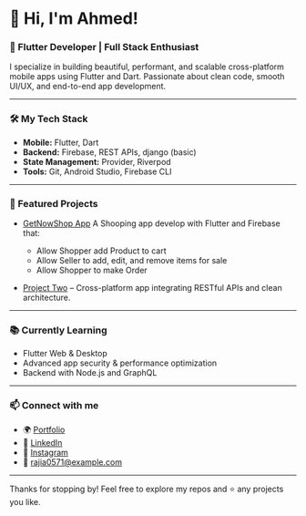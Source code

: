 # 👋 Hi, I'm Ahmed!

### 🚀 Flutter Developer | Full Stack Enthusiast

I specialize in building beautiful, performant, and scalable cross-platform mobile apps using Flutter and Dart. Passionate about clean code, smooth UI/UX, and end-to-end app development.

---

### 🛠️ My Tech Stack
- **Mobile:** Flutter, Dart
- **Backend:** Firebase, REST APIs, django (basic)
- **State Management:** Provider, Riverpod
- **Tools:** Git, Android Studio, Firebase CLI

---

### 🌟 Featured Projects
- [GetNowShop App](https://github.com/yourusername/project-one)
   A Shooping  app develop with Flutter and Firebase that:
     -  Allow Shopper add Product to cart
     -  Allow Seller to add, edit, and remove items for sale
     -  Allow Shopper to make Order
     
- [Project Two](https://github.com/yourusername/project-two) – Cross-platform app integrating RESTful APIs and clean architecture.

---

### 📚 Currently Learning
- Flutter Web & Desktop
- Advanced app security & performance optimization
- Backend with Node.js and GraphQL

---

### 📫 Connect with me
- 🌍 [Portfolio](https://yourportfolio.com)
- 💼 [LinkedIn](https://linkedin.com/in/yourprofile)
- 📸 [Instagram](https://www.instagram.com/yourusername)
- 📧 rajia0571@example.com

---

Thanks for stopping by! Feel free to explore my repos and ⭐ any projects you like.
